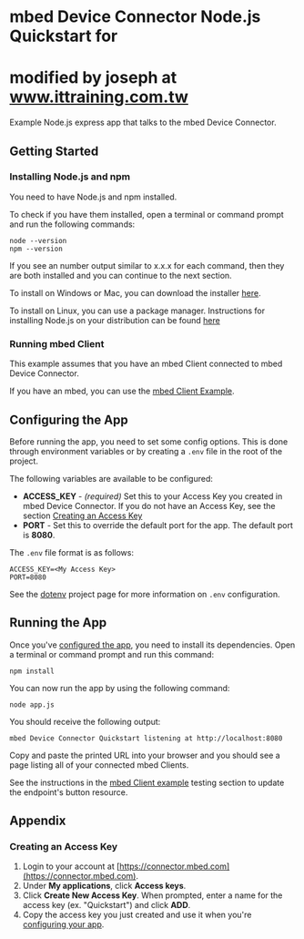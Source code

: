 # mbed Device Connector Node.js Quickstart for 
# modified by joseph at www.ittraining.com.tw
Example Node.js express app that talks to the mbed Device Connector.

## Getting Started

### Installing Node.js and npm

You need to have Node.js and npm installed.

To check if you have them installed, open a terminal or command prompt and run the following commands:

```
node --version
npm --version
```

If you see an number output similar to x.x.x for each command, then they are both installed and you can continue to the next section.

To install on Windows or Mac, you can download the installer [here](https://nodejs.org/en/download).

To install on Linux, you can use a package manager. Instructions for installing Node.js on your distribution can be found [here](https://nodejs.org/en/download/package-manager)

### Running mbed Client

This example assumes that you have an mbed Client connected to mbed Device Connector.

If you have an mbed, you can use the [mbed Client Example](https://github.com/ARMmbed/mbed-client-examples).

## Configuring the App

Before running the app, you need to set some config options. This is done through environment variables or by creating a `.env` file in the root of the project.

The following variables are available to be configured:

- **ACCESS_KEY** - *(required)* Set this to your Access Key you created in mbed Device Connector. If you do not have an Access Key, see the section [Creating an Access Key](#creating-an-access-key)
- **PORT** - Set this to override the default port for the app. The default port is **8080**.

The `.env` file format is as follows:

```
ACCESS_KEY=<My Access Key>
PORT=8080
```

See the [dotenv](https://github.com/motdotla/dotenv) project page for more information on `.env` configuration.


## Running the App

Once you've [configured the app](#configuring-the-app), you need to install its dependencies. Open a terminal or command prompt and run this command:
```
npm install
```

You can now run the app by using the following command:

```
node app.js
```

You should receive the following output:

```
mbed Device Connector Quickstart listening at http://localhost:8080
```

Copy and paste the printed URL into your browser and you should see a page listing all of your connected mbed Clients.

See the instructions in the [mbed Client example](https://github.com/ARMmbed/mbed-client-examples#testing-the-application) testing section to update the endpoint's button resource.

## Appendix

### Creating an Access Key

1. Login to your account at [https://connector.mbed.com](https://connector.mbed.com).
2. Under **My applications**, click **Access keys**.
3. Click **Create New Access Key**. When prompted, enter a name for the access key (ex. "Quickstart") and click **ADD**.
4. Copy the access key you just created and use it when you're [configuring your app](#configuring-the-app).

